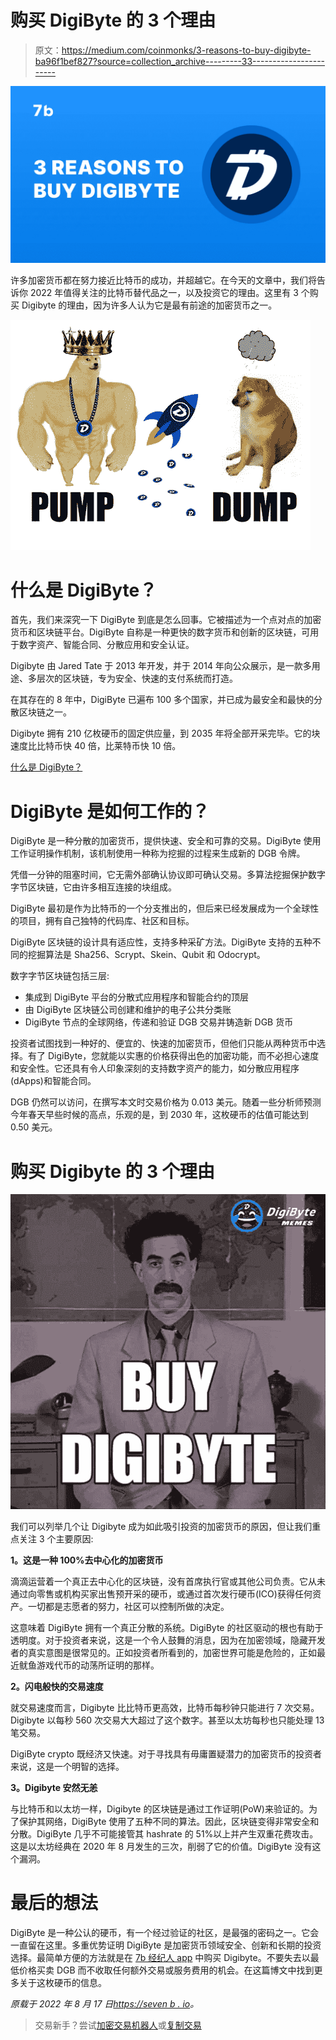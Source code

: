 # 购买 DigiByte 的 3 个理由

> 原文：<https://medium.com/coinmonks/3-reasons-to-buy-digibyte-ba96f1bef827?source=collection_archive---------33----------------------->

![](img/c91e7d04aacefba8524e0f01d049b7d3.png)

许多加密货币都在努力接近比特币的成功，并超越它。在今天的文章中，我们将告诉你 2022 年值得关注的比特币替代品之一，以及投资它的理由。这里有 3 个购买 Digibyte 的理由，因为许多人认为它是最有前途的加密货币之一。

![](img/fb5ccfdf1b222f27467fa7bd0a9c0414.png)

# 什么是 DigiByte？

首先，我们来深究一下 DigiByte 到底是怎么回事。它被描述为一个点对点的加密货币和区块链平台。DigiByte 自称是一种更快的数字货币和创新的区块链，可用于数字资产、智能合同、分散应用和安全认证。

Digibyte 由 Jared Tate 于 2013 年开发，并于 2014 年向公众展示，是一款多用途、多层次的区块链，专为安全、快速的支付系统而打造。

在其存在的 8 年中，DigiByte 已遍布 100 多个国家，并已成为最安全和最快的分散区块链之一。

Digibyte 拥有 210 亿枚硬币的固定供应量，到 2035 年将全部开采完毕。它的块速度比比特币快 40 倍，比莱特币快 10 倍。

[什么是 DigiByte？](https://www.youtube.com/watch?v=bsHA7TBbbWE)

# DigiByte 是如何工作的？

DigiByte 是一种分散的加密货币，提供快速、安全和可靠的交易。DigiByte 使用工作证明操作机制，该机制使用一种称为挖掘的过程来生成新的 DGB 令牌。

凭借一分钟的阻塞时间，它无需外部确认协议即可确认交易。多算法挖掘保护数字字节区块链，它由许多相互连接的块组成。

DigiByte 最初是作为比特币的一个分支推出的，但后来已经发展成为一个全球性的项目，拥有自己独特的代码库、社区和目标。

DigiByte 区块链的设计具有适应性，支持多种采矿方法。DigiByte 支持的五种不同的挖掘算法是 Sha256、Scrypt、Skein、Qubit 和 Odocrypt。

数字字节区块链包括三层:

*   集成到 DigiByte 平台的分散式应用程序和智能合约的顶层
*   由 DigiByte 区块链公司创建和维护的电子公共分类账
*   DigiByte 节点的全球网络，传递和验证 DGB 交易并铸造新 DGB 货币

投资者试图找到一种好的、便宜的、快速的加密货币，但他们只能从两种货币中选择。有了 DigiByte，您就能以实惠的价格获得出色的加密功能，而不必担心速度和安全性。它还具有令人印象深刻的支持数字资产的能力，如分散应用程序(dApps)和智能合同。

DGB 仍然可以访问，在撰写本文时交易价格为 0.013 美元。随着一些分析师预测今年春天早些时候的高点，乐观的是，到 2030 年，这枚硬币的估值可能达到 0.50 美元。

# 购买 Digibyte 的 3 个理由

![](img/da0d659054e23d5a5c6c7effffdbac2b.png)

我们可以列举几个让 Digibyte 成为如此吸引投资的加密货币的原因，但让我们重点关注 3 个主要原因:

**1。这是一种 100%去中心化的加密货币**

滴滴运营着一个真正去中心化的区块链，没有首席执行官或其他公司负责。它从未通过向零售或机构买家出售预开采的硬币，或通过首次发行硬币(ICO)获得任何资产。一切都是志愿者的努力，社区可以控制所做的决定。

这意味着 DigiByte 拥有一个真正分散的系统。DigiByte 的社区驱动的根也有助于透明度。对于投资者来说，这是一个令人鼓舞的消息，因为在加密领域，隐藏开发者的真实意图是很常见的。正如投资者所看到的，加密世界可能是危险的，正如最近鱿鱼游戏代币的动荡所证明的那样。

**2。闪电般快的交易速度**

就交易速度而言，Digibyte 比比特币更高效，比特币每秒钟只能进行 7 次交易。Digibyte 以每秒 560 次交易大大超过了这个数字。甚至以太坊每秒也只能处理 13 笔交易。

DigiByte crypto 既经济又快速。对于寻找具有毋庸置疑潜力的加密货币的投资者来说，这是一个明智的选择。

**3。Digibyte 安然无恙**

与比特币和以太坊一样，Digibyte 的区块链是通过工作证明(PoW)来验证的。为了保护其网络，DigiByte 使用了五种不同的算法。因此，区块链变得非常安全和分散。DigiByte 几乎不可能接管其 hashrate 的 51%以上并产生双重花费攻击。这是以太坊经典在 2020 年 8 月发生的三次，削弱了它的价值。DigiByte 没有这个漏洞。

# 最后的想法

DigiByte 是一种公认的硬币，有一个经过验证的社区，是最强的密码之一。它会一直留在这里。多重优势证明 DigiByte 是加密货币领域安全、创新和长期的投资选择。最简单方便的方法就是在 [7b 经纪人 app](https://play.google.com/store/apps/details?id=io.sevenb.terminal) 中购买 Digibyte。不要失去以最低价格买卖 DGB 而不收取任何额外交易或服务费用的机会。在这篇博文中找到更多关于这枚硬币的信息。

*原载于 2022 年 8 月 17 日*[*https://seven b . io*](https://sevenb.io/blog/3-reasons-to-buy-digibyte/)*。*

> 交易新手？尝试[加密交易机器人](/coinmonks/crypto-trading-bot-c2ffce8acb2a)或[复制交易](/coinmonks/top-10-crypto-copy-trading-platforms-for-beginners-d0c37c7d698c)